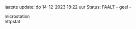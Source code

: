 laatste update: 
do 14-12-2023 18:22   uur 
Status: FAALT - geel - 
<div class="service Y">microstation</div><div class="service G">httpstat</div>